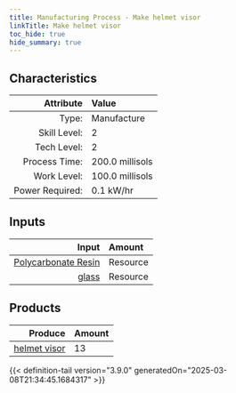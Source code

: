 ```yaml
---
title: Manufacturing Process - Make helmet visor
linkTitle: Make helmet visor
toc_hide: true
hide_summary: true
---
```

<!-- This is generated by the MarsSim HelpGenertor, do not edit. -->


## Characteristics

| Attribute      | Value |
|--------:|:------|
|Type:|Manufacture|
|Skill Level:|2|
|Tech Level:|2|
|Process Time:|200.0 millisols|
|Work Level:|100.0 millisols|
|Power Required:|0.1 kW/hr|

## Inputs

| Input      | Amount |
|--------:|:------|
|[Polycarbonate Resin](/docs/definitions/resource/polycarbonate-resin)|Resource|0.2 kg|
|[glass](/docs/definitions/resource/glass)|Resource|3.0 kg|

## Products


| Produce      | Amount |
|--------:|:------|
|[helmet visor](/docs/definitions/part/helmet-visor)|13|



{{< definition-tail version="3.9.0" generatedOn="2025-03-08T21:34:45.1684317" >}}



